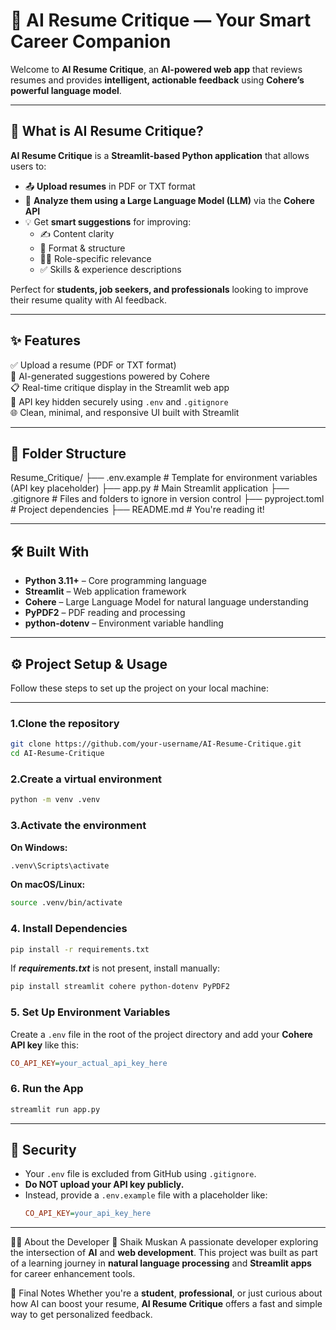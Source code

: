 # 📄 AI Resume Critique — Your Smart Career Companion

Welcome to **AI Resume Critique**, an **AI-powered web app** that reviews resumes and provides **intelligent, actionable feedback** using **Cohere’s powerful language model**.

---

## 📌 What is AI Resume Critique?

**AI Resume Critique** is a **Streamlit-based Python application** that allows users to:

- 📤 **Upload resumes** in PDF or TXT format
- 🧠 **Analyze them using a Large Language Model (LLM)** via the **Cohere API**
- 💡 Get **smart suggestions** for improving:
  - ✍️ Content clarity
  - 🧩 Format & structure
  - 🧑‍💼 Role-specific relevance
  - ✅ Skills & experience descriptions

Perfect for **students, job seekers, and professionals** looking to improve their resume quality with AI feedback.

---

## ✨ Features

✅ Upload a resume (PDF or TXT format)  
🧠 AI-generated suggestions powered by Cohere  
📋 Real-time critique display in the Streamlit web app  
🔐 API key hidden securely using `.env` and `.gitignore`  
🌐 Clean, minimal, and responsive UI built with Streamlit  

---

## 📁 Folder Structure
Resume_Critique/
├── .env.example # Template for environment variables (API key placeholder)
├── app.py # Main Streamlit application
├── .gitignore # Files and folders to ignore in version control
├── pyproject.toml # Project dependencies
├── README.md # You're reading it!

---

## 🛠️ Built With
- **Python 3.11+** – Core programming language
- **Streamlit** – Web application framework
- **Cohere** – Large Language Model for natural language understanding
- **PyPDF2** – PDF reading and processing
- **python-dotenv** – Environment variable handling
  
---

## ⚙️ Project Setup & Usage

Follow these steps to set up the project on your local machine:

---

### 1.Clone the repository  

```bash
git clone https://github.com/your-username/AI-Resume-Critique.git
cd AI-Resume-Critique
```

### 2.Create a virtual environment

```bash
python -m venv .venv
```

### 3.Activate the environment

**On Windows:**

```bash
.venv\Scripts\activate
```

**On macOS/Linux:**

```bash
source .venv/bin/activate
```

### 4. Install Dependencies

```bash
pip install -r requirements.txt
```

If ***requirements.txt*** is not present, install manually:

```bash
pip install streamlit cohere python-dotenv PyPDF2
```

### 5. Set Up Environment Variables

Create a `.env` file in the root of the project directory and add your **Cohere API key** like this:

```ini
CO_API_KEY=your_actual_api_key_here
```

### 6. Run the App

```bash
streamlit run app.py
```

---

## 🔐 Security

- Your `.env` file is excluded from GitHub using `.gitignore`.
- **Do NOT upload your API key publicly.**
- Instead, provide a `.env.example` file with a placeholder like:
  ```ini
  CO_API_KEY=your_api_key_here
  ```

---

🙋‍♀️ About the Developer
👤 Shaik Muskan
A passionate developer exploring the intersection of **AI** and **web development**. This project was built as part of a learning journey in **natural language processing** and **Streamlit apps** for career enhancement tools.


💬 Final Notes
Whether you're a **student**, **professional**, or just curious about how AI can boost your resume, **AI Resume Critique** offers a fast and simple way to get personalized feedback.

